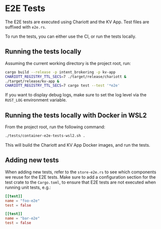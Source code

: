 # E2E Tests

The E2E tests are executed using Chariott and the KV App. Test files are
suffixed with `e2e.rs`.

To run the tests, you can either use the CI, or run the tests locally.

## Running the tests locally

Assuming the current working directory is the project root, run:

```sh
cargo build --release -p intent_brokering -p kv-app
CHARIOTT_REGISTRY_TTL_SECS=7 ./target/release/chariott &
./target/release/kv-app &
CHARIOTT_REGISTRY_TTL_SECS=7 cargo test --test '*e2e'
```

If you want to display debug logs, make sure to set the log level via the `RUST_LOG` environment variable.

## Running the tests locally with Docker in WSL2

From the project root, run the following command:

```bash
./tests/container-e2e-tests-wsl2.sh .
```

This will build the Chariott and KV App Docker images, and run the tests.

## Adding new tests

When adding new tests, refer to the `store-e2e.rs` to see which components we
reuse for the E2E tests. Make sure to add a configuration section for the test
crate to the `Cargo.toml`, to ensure that E2E tests are not executed when
running unit tests, e.g.:

```toml
[[test]]
name = "foo-e2e"
test = false

[[test]]
name = "bar-e2e"
test = false
```
